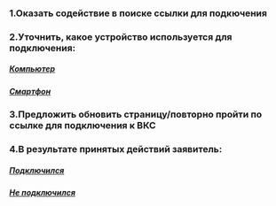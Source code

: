 ### 1.Оказать содействие в поиске ссылки для подкючения
### 2.Уточнить, какое устройство используется для подключения:
##### [Компьютер](Компьютер.md)
##### [Смартфон](Смартфон.md)
### 3.Предложить обновить страницу/повторно пройти по ссылке для подключения к ВКС
### 4.В результате принятых действий заявитель:
##### [Подключился](Подключился.md)
##### [Не подключился](Не%20подключился.md)


